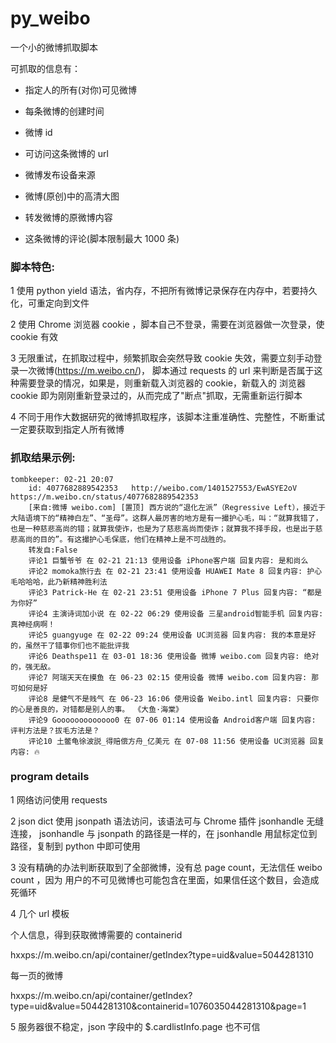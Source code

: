 # py_weibo

一个小的微博抓取脚本

可抓取的信息有：

- 指定人的所有(对你)可见微博

- 每条微博的创建时间

- 微博 id 
  
- 可访问这条微博的 url
  
- 微博发布设备来源
  
- 微博(原创)中的高清大图
  
- 转发微博的原微博内容
  
- 这条微博的评论(脚本限制最大 1000 条)
  
  
### 脚本特色:

1 使用 python yield 语法，省内存，不把所有微博记录保存在内存中，若要持久化，可重定向到文件

2 使用 Chrome 浏览器 cookie ，脚本自己不登录，需要在浏览器做一次登录，使 cookie 有效

3 无限重试，在抓取过程中，频繁抓取会突然导致 cookie 失效，需要立刻手动登录一次微博(https://m.weibo.cn/)，
  脚本通过 requests 的 url 来判断是否属于这种需要登录的情况，如果是，则重新载入浏览器的 cookie，新载入的
  浏览器 cookie 即为刚刚重新登录过的，从而完成了"断点"抓取，无需重新运行脚本

4 不同于用作大数据研究的微博抓取程序，该脚本注重准确性、完整性，不断重试一定要获取到指定人所有微博
  
###  抓取结果示例:

```
tombkeeper: 02-21 20:07
    id: 4077682889542353   http://weibo.com/1401527553/EwASYE2oV   https://m.weibo.cn/status/4077682889542353
    [来自:微博 weibo.com] [置顶] 西方说的“退化左派”（Regressive Left），接近于大陆语境下的“精神白左”、“圣母”。这群人最厉害的地方是有一撮护心毛，叫：“就算我错了，也是一种慈悲高尚的错；就算我使诈，也是为了慈悲高尚而使诈；就算我不择手段，也是出于慈悲高尚的目的”。有这撮护心毛保底，他们在精神上是不可战胜的。 ​​​
    转发自:False
    评论1 巨蟹爷爷 在 02-21 21:13 使用设备 iPhone客户端 回复内容: 是和尚么
    评论2 momoka旅行去 在 02-21 23:41 使用设备 HUAWEI Mate 8 回复内容: 护心毛哈哈哈，此乃新精神胜利法
    评论3 Patrick-He 在 02-21 23:51 使用设备 iPhone 7 Plus 回复内容: “都是为你好”
    评论4 主演诗词加小说 在 02-22 06:29 使用设备 三星android智能手机 回复内容: 真神经病啊！
    评论5 guangyuge 在 02-22 09:24 使用设备 UC浏览器 回复内容: 我的本意是好的，虽然干了错事你们也不能批评我
    评论6 Deathspe11 在 03-01 18:36 使用设备 微博 weibo.com 回复内容: 绝对的，强无敌。
    评论7 阿瑞天天在摸鱼 在 06-23 02:15 使用设备 微博 weibo.com 回复内容: 那可如何是好
    评论8 是健气不是贱气 在 06-23 16:06 使用设备 Weibo.intl 回复内容: 只要你的心是善良的，对错都是别人的事。 《大鱼·海棠》
    评论9 Gooooooooooooo0 在 07-06 01:14 使用设备 Android客户端 回复内容: 评判方法是？拔毛方法是？
    评论10 土鳖龟徐波説_得赔偿方舟_亿美元 在 07-08 11:56 使用设备 UC浏览器 回复内容: 🔥
```


###  program details

1 网络访问使用 requests

2 json dict 使用 jsonpath 语法访问，该语法可与 Chrome 插件 jsonhandle 无缝连接，
  jsonhandle 与 jsonpath 的路径是一样的，在 jsonhandle 用鼠标定位到路径，复制到
  python 中即可使用
 
3 没有精确的办法判断获取到了全部微博，没有总 page count，无法信任 weibo count ，因为
  用户的不可见微博也可能包含在里面，如果信任这个数目，会造成死循环
 

4 几个 url 模板

个人信息，得到获取微博需要的 containerid

hxxps://m.weibo.cn/api/container/getIndex?type=uid&value=5044281310

每一页的微博 

hxxps://m.weibo.cn/api/container/getIndex?type=uid&value=5044281310&containerid=1076035044281310&page=1

5 服务器很不稳定，json 字段中的 $.cardlistInfo.page 也不可信